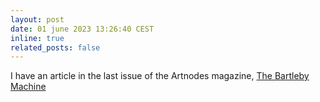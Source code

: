 ```yaml
---
layout: post
date: 01 june 2023 13:26:40 CEST
inline: true
related_posts: false
---
```


I have an article in the last issue of the Artnodes magazine, <a href="https://raco.cat/index.php/Artnodes/article/view/n32-caldas/514292">The Bartleby Machine</a>
